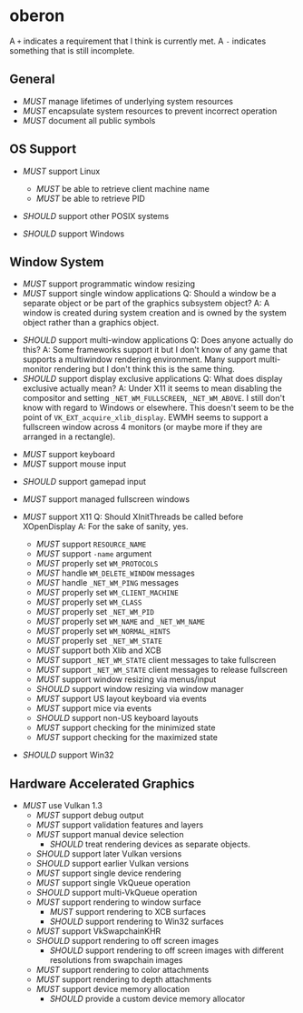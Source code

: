 # oberon

A `+` indicates a requirement that I think is currently met. A `-` indicates something that is still incomplete.

## General

- *MUST* manage lifetimes of underlying system resources
- *MUST* encapsulate system resources to prevent incorrect operation
- *MUST* document all public symbols

## OS Support

- *MUST* support Linux
    + *MUST* be able to retrieve client machine name
    + *MUST* be able to retrieve PID

- *SHOULD* support other POSIX systems

- *SHOULD* support Windows

## Window System

+ *MUST* support programmatic window resizing
+ *MUST* support single window applications
    Q: Should a window be a separate object or be part of the graphics subsystem object?
    A: A window is created during system creation and is owned by the system object rather than a graphics object.
- *SHOULD* support multi-window applications
    Q: Does anyone actually do this?
    A: Some frameworks support it but I don't know of any game that supports a multiwindow rendering environment.
       Many support multi-monitor rendering but I don't think this is the same thing.
- *SHOULD* support display exclusive applications
    Q: What does display exclusive actually mean?
    A: Under X11 it seems to mean disabling the compositor and setting `_NET_WM_FULLSCREEN`, `_NET_WM_ABOVE`.
       I still don't know with regard to Windows or elsewhere. This doesn't seem to be the point of
       `VK_EXT_acquire_xlib_display`. EWMH seems to support a fullscreen window across 4 monitors (or maybe more if
       they are arranged in a rectangle).
+ *MUST* support keyboard
+ *MUST* support mouse input
- *SHOULD* support gamepad input
+ *MUST* support managed fullscreen windows

- *MUST* support X11
    Q: Should XInitThreads be called before XOpenDisplay
    A: For the sake of sanity, yes.
    + *MUST* support `RESOURCE_NAME`
    + *MUST* support `-name` argument
    + *MUST* properly set `WM_PROTOCOLS`
    + *MUST* handle `WM_DELETE_WINDOW` messages
    + *MUST* handle `_NET_WM_PING` messages
    + *MUST* properly set `WM_CLIENT_MACHINE`
    + *MUST* properly set `WM_CLASS`
    + *MUST* properly set `_NET_WM_PID`
    + *MUST* properly set `WM_NAME` and `_NET_WM_NAME`
    + *MUST* properly set `WM_NORMAL_HINTS`
    + *MUST* properly set `_NET_WM_STATE`
    + *MUST* support both Xlib and XCB
    + *MUST* support `_NET_WM_STATE` client messages to take fullscreen
    + *MUST* support `_NET_WM_STATE` client messages to release fullscreen
    + *MUST* support window resizing via menus/input
    + *SHOULD* support window resizing via window manager
    + *MUST* support US layout keyboard via events
    + *MUST* support mice via events
    - *SHOULD* support non-US keyboard layouts
    + *MUST* support checking for the minimized state
    - *MUST* support checking for the maximized state

- *SHOULD* support Win32

## Hardware Accelerated Graphics

- *MUST* use Vulkan 1.3
    + *MUST* support debug output
    + *MUST* support validation features and layers
    + *MUST* support manual device selection
        - *SHOULD* treat rendering devices as separate objects.
    - *SHOULD* support later Vulkan versions
    - *SHOULD* support earlier Vulkan versions
    + *MUST* support single device rendering
    + *MUST* support single VkQueue operation
    - *SHOULD* support multi-VkQueue operation
    - *MUST* support rendering to window surface
        + *MUST* support rendering to XCB surfaces
        - *SHOULD* support rendering to Win32 surfaces
    + *MUST* support VkSwapchainKHR
    + *SHOULD* support rendering to off screen images
        + *SHOULD* support rendering to off screen images with different resolutions from swapchain images
    + *MUST* support rendering to color attachments
    + *MUST* support rendering to depth attachments
    - *MUST* support device memory allocation
        - *SHOULD* provide a custom device memory allocator
